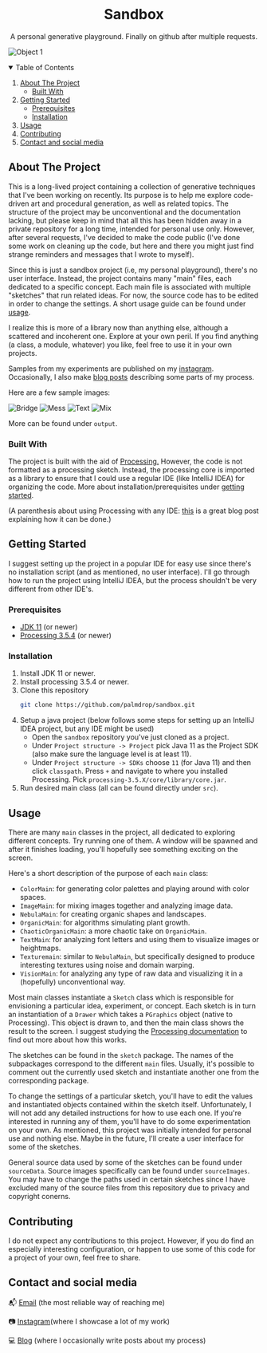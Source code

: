 <!-- PROJECT LOGO -->
<br />
<p align="center">

  <h1 align="center">Sandbox</h1>

  <p align="center">
    A personal generative playground. Finally on github after multiple requests.

  </p>
</p>

![Object 1](/output/example-texture-blob2.jpg "Digital object one")

<!-- TABLE OF CONTENTS -->
<details open="open">
  <summary>Table of Contents</summary>
  <ol>
    <li>
      <a href="#about-the-project">About The Project</a>
      <ul>
        <li><a href="#built-with">Built With</a></li>
      </ul>
    </li>
    <li>
      <a href="#getting-started">Getting Started</a>
      <ul>
        <li><a href="#prerequisites">Prerequisites</a></li>
        <li><a href="#installation">Installation</a></li>
      </ul>
    </li>
    <li><a href="#usage">Usage</a></i>
    <li><a href="#contributing">Contributing</a></li>
    <li><a href="#contact">Contact and social media</a></li>
  </ol>
</details>

<!-- ABOUT THE PROJECT -->
## About The Project

This is a long-lived project containing a collection of generative techniques that I've been working on recently. Its purpose is to help me explore code-driven art and procedural generation, as well as related topics. The structure of the project may be unconventional and the documentation lacking, but please keep in mind that all this has been hidden away in a private repository for a long time, intended for personal use only. However, after several requests, I've decided to make the code public (I've done some work on cleaning up the code, but here and there you might just find strange reminders and messages that I wrote to myself). 

Since this is just a sandbox project (i.e, my personal playground), there's no user interface. Instead, the project contains many "main" files, each dedicated to a specific concept. Each main file is associated with multiple "sketches" that run related ideas. For now, the source code has to be edited in order to change the settings. A short usage guide can be found under <a href="#usage">usage</a>.

I realize this is more of a library now than anything else, although a scattered and incoherent one. Explore at your own peril. If you find anything (a class, a module, whatever) you like, feel free to use it in your own projects.

Samples from my experiments are published on my [instagram](https://www.instagram.com/palmdrop/). Occasionally, I also make [blog posts](https://palmdrop.github.io/) describing some parts of my process.

Here are a few sample images:

![Bridge](/output/example-texture-surface1.png)
![Mess](/output/example-mess1.png)
![Text](/output/example-text1.png)
![Mix](/output/example-imagemix1.png)

More can be found under `output`.

### Built With

The project is built with the aid of [Processing.](https://processing.org/) However, the code is not formatted as a processing sketch. Instead, the processing core is imported as a library to ensure that I could use a regular IDE (like IntelliJ IDEA) for organizing the code. More about installation/prerequisites under <a href="#getting-started">getting started</a>.

(A parenthesis about using Processing with any IDE: [this](https://happycoding.io/tutorials/java/processing-in-java) is a great blog post explaining how it can be done.)

<!-- GETTING STARTED -->
## Getting Started

I suggest setting up the project in a popular IDE for easy use since there's no installation script (and as mentioned, no user interface). I'll go through how to run the project using IntelliJ IDEA, but the process shouldn't be very different from other IDE's.

### Prerequisites

* [JDK 11](https://openjdk.java.net/projects/jdk/11/) (or newer)
* [Processing 3.5.4](https://processing.org/download/) (or newer)

### Installation

1. Install JDK 11 or newer.
2. Install processing 3.5.4 or newer.
3. Clone this repository
   ```sh
   git clone https://github.com/palmdrop/sandbox.git
   ```
3. Setup a java project (below follows some steps for setting up an IntelliJ IDEA project, but any IDE might be used)
    * Open the `sandbox` repository you've just cloned as a project.
    * Under `Project structure -> Project` pick Java 11 as the Project SDK (also make sure the language level is at least 11).
    * Under `Project structure -> SDKs` choose `11` (for Java 11) and then click `classpath`. Press `+` and navigate to where you installed Processing. Pick `processing-3.5.X/core/library/core.jar`. 
4. Run desired main class (all can be found directly under `src`).

<!-- USAGE EXAMPLES -->
## Usage

There are many `main` classes in the project, all dedicated to exploring different concepts. Try running one of them. A window will be spawned and after it finishes loading, you'll hopefully see something exciting on the screen. 

Here's a short description of the purpose of each `main` class:

* `ColorMain`: for generating color palettes and playing around with color spaces.
* `ImageMain`: for mixing images together and analyzing image data.
* `NebulaMain`: for creating organic shapes and landscapes.
* `OrganicMain`: for algorithms simulating plant growth.
* `ChaoticOrganicMain`: a more chaotic take on `OrganicMain`.
* `TextMain`: for analyzing font letters and using them to visualize images or heightmaps. 
* `Texturemain`: similar to `NebulaMain`, but specifically designed to produce interesting textures using noise and domain warping. 
* `VisionMain`: for analyzing any type of raw data and visualizing it in a (hopefully) unconventional way.

Most main classes instantiate a `Sketch` class which is responsible for envisioning a particular idea, experiment, or concept. Each sketch is in turn an instantiation of a `Drawer` which takes a `PGraphics` object (native to Processing). This object is drawn to, and then the main class shows the result to the screen. I suggest studying the [Processing documentation](https://processing.org/reference/) to find out more about how this works.

The sketches can be found in the `sketch` package. The names of the subpackages correspond to the different `main` files. Usually, it's possible to comment out the currently used sketch and instantiate another one from the corresponding package. 

To change the settings of a particular sketch, you'll have to edit the values and instantiated objects contained within the sketch itself. Unfortunately, I will not add any detailed instructions for how to use each one. If you're interested in running any of them, you'll have to do some experimentation on your own. As mentioned, this project was initially intended for personal use and nothing else. Maybe in the future, I'll create a user interface for some of the sketches. 

General source data used by some of the sketches can be found under `sourceData`. Source images specifically can be found under `sourceImages`. You may have to change the paths used in certain sketches since I have excluded many of the source files from this repository due to privacy and copyright conerns. 

<!-- CONTRIBUTING -->
## Contributing

I do not expect any contributions to this project. However, if you do find an especially interesting configuration, or happen to use some of this code for a project of your own, feel free to share. 

<!-- CONTACT -->
## Contact and social media
:mailbox_with_mail: [Email](mailto:anton@exlex.se) (the most reliable way of reaching me)

:camera: [Instagram](https://www.instagram.com/palmdrop/)(where I showcase a lot of my work)

:computer: [Blog](https://palmdrop.github.io/) (where I occasionally write posts about my process)

